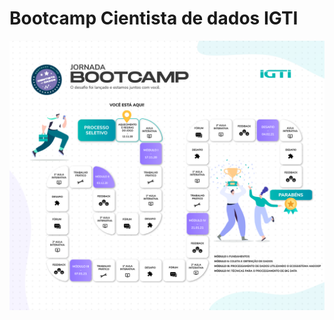 # Bootcamp Cientista de dados IGTI
 
![Trilha](https://github.com/hugoogata/Bootcamp-Cientista-de-dados-IGTI/blob/main/Modelo%20Trilhas%20Bootcamps%20Finais%20-%20Cientista%20de%20Dados.png?raw=true)
